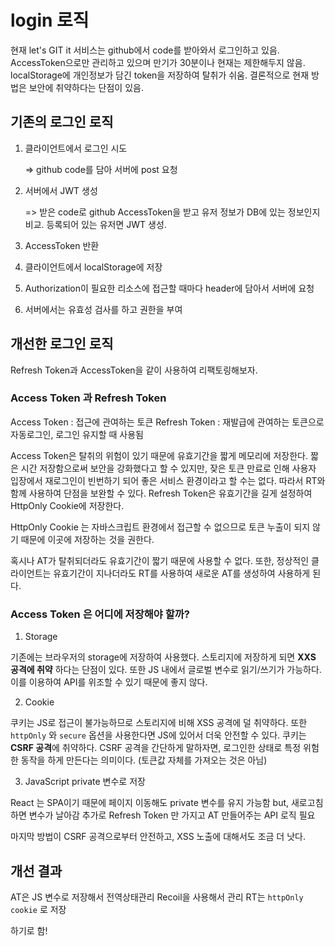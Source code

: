 # login 로직

 현재 let's GIT it 서비스는 github에서 code를 받아와서 로그인하고 있음. 
 AccessToken으로만 관리하고 있으며 만기가 30분이나 현재는 제한해두지 않음. 
 localStorage에 개인정보가 담긴 token을 저장하여 탈취가 쉬움.
 결론적으로 현재 방법은 보안에 취약하다는 단점이 있음.

## 기존의 로그인 로직

1. 클라이언트에서 로그인 시도

    => github code를 담아 서버에 post 요청

2. 서버에서 JWT 생성
    
    => 받은 code로 github AccessToken을 받고 유저 정보가 DB에 있는 정보인지 비교. 등록되어 있는 유저면 JWT 생성.

3. AccessToken 반환

4. 클라이언트에서 localStorage에 저장

5. Authorization이 필요한 리소스에 접근할 때마다 header에 담아서 서버에 요청

6. 서버에서는 유효성 검사를 하고 권한을 부여


## 개선한 로그인 로직

Refresh Token과 AccessToken을 같이 사용하여 리팩토링해보자.

### Access Token 과 Refresh Token 

Access Token : 접근에 관여하는 토큰
Refresh Token : 재발급에 관여하는 토큰으로 자동로그인, 로그인 유지할 때 사용됨

Access Token은 탈취의 위험이 있기 때문에 유효기간을 짧게 메모리에 저장한다. 짧은 시간 저장함으로써 보안을 강화했다고 할 수 있지만, 잦은 토큰 만료로 인해 사용자 입장에서 재로그인이 빈번하기 되어 좋은 서비스 환경이라고 할 수는 없다. 따라서 RT와 함께 사용하여 단점을 보완할 수 있다.
Refresh Token은 유효기간을 길게 설정하여 HttpOnly Cookie에 저장한다.

HttpOnly Cookie 는 자바스크립트 환경에서 접근할 수 없으므로 토큰 누출이 되지 않기 때문에 이곳에 저장하는 것을 권한다.

혹시나 AT가 탈취되더라도 유효기간이 짧기 때문에 사용할 수 없다. 또한, 정상적인 클라이언트는 유효기간이 지나더라도 RT를 사용하여 새로운 AT를 생성하여 사용하게 된다.


### Access Token 은 어디에 저장해야 할까?

1. Storage

기존에는 브라우저의 storage에 저장하여 사용했다. 
스토리지에 저장하게 되면 **XXS 공격에 취약** 하다는 단점이 있다. 또한 JS 내에서 글로벌 변수로 읽기/쓰기가 가능하다. 이를 이용하여 API를 위조할 수 있기 때문에 좋지 않다.

2. Cookie

쿠키는 JS로 접근이 불가능하므로 스토리지에 비해 XSS 공격에 덜 취약하다. 또한 `httpOnly` 와 `secure` 옵션을 사용한다면 JS에 있어서 더욱 안전할 수 있다.
쿠키는 **CSRF 공격**에 취약하다. CSRF 공격을 간단하게 말하자면, 로그인한 상태로 특정 위험한 동작을 하게 만든다는 의미이다. (토큰값 자체를 가져오는 것은 아님)

3. JavaScript private 변수로 저장

React 는 SPA이기 때문에 페이지 이동해도 private 변수를 유지 가능함
but, 새로고침하면 변수가 날아감
추가로 Refresh Token 만 가지고 AT 만들어주는 API 로직 필요

마지막 방법이 CSRF 공격으로부터 안전하고, XSS 노출에 대해서도 조금 더 낫다. 

## 개선 결과

AT은 JS 변수로 저장해서 전역상태관리 Recoil을 사용해서 관리
RT는 `httpOnly cookie` 로 저장

하기로 함!
